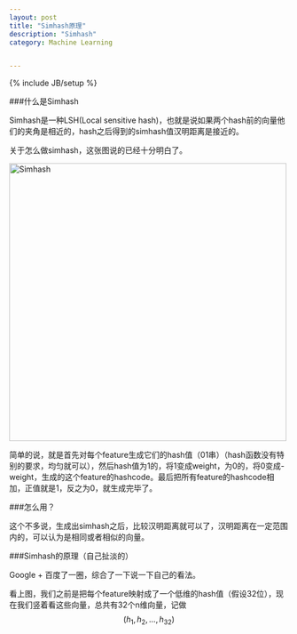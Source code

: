 ```yaml
---
layout: post
title: "Simhash原理"
description: "Simhash"
category: Machine Learning


---
```

{% include JB/setup %}


<script type='text/javascript' src='http://cdn.mathjax.org/mathjax/latest/MathJax.js?config=TeX-AMS-MML_HTMLorMML'></script>

###什么是Simhash

Simhash是一种LSH(Local sensitive hash)，也就是说如果两个hash前的向量他们的夹角是相近的，hash之后得到的simhash值汉明距离是接近的。

关于怎么做simhash，这张图说的已经十分明白了。

<img src="http://dl.iteye.com/upload/attachment/437426/baf42378-e625-35d2-9a89-471524a355d8.jpg" alt="Simhash" style="width: 500px;"/>

简单的说，就是首先对每个feature生成它们的hash值（01串）（hash函数没有特别的要求，均匀就可以），然后hash值为1的，将1变成weight，为0的，将0变成-weight，生成的这个feature的hashcode。最后把所有feature的hashcode相加，正值就是1，反之为0，就生成完毕了。

###怎么用？

这个不多说，生成出simhash之后，比较汉明距离就可以了，汉明距离在一定范围内的，可以认为是相同或者相似的向量。

###Simhash的原理（自己扯淡的）

Google + 百度了一圈，综合了一下说一下自己的看法。

看上图，我们之前是把每个feature映射成了一个低维的hash值（假设32位），现在我们竖着看这些向量，总共有32个n维向量，记做$$(h_1,h_2,...,h_{32})$$


